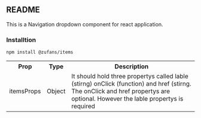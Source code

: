 ## README
<p>This is a Navigation dropdown component for react application.</p>

### Installtion
<code>npm install @zufans/items</code>
<br>

<table>
    <tr>
        <th>Prop</th>
        <th>Type</th>
        <th>Description</th>
    </tr>
    <tr>
        <td>itemsProps</td>
        <td>Object</td>
        <td>It should hold three propertys called lable (stirng) onClick (function) and href (stirng. The onClick and href propertys are optional. However the lable propertys is required </td>
    </tr>
</table>
